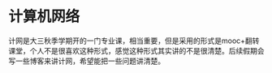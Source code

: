 # 计算机网络

计网是大三秋季学期开的一门专业课，相当重要，但是采用的形式是mooc+翻转课堂，个人不是很喜欢这种形式，感觉这种形式其实讲的不是很清楚。后续假期会写一些博客来讲计网，希望能把一些问题讲清楚。